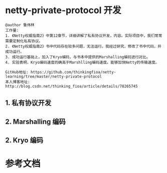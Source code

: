 # netty-private-protocol 开发
```
@author 鲁伟林
工作量:
1. 《Netty权威指南2》中第12章节，详细讲解了私有协议开发，内容。实际项目中，我们常常需要定制化私有协议。
2. 《Netty权威指南2》书中代码存在较多问题，无法运行。我经过研究，修改了书中代码，并成功运行。
3. 成功运行基础上，加入了Kryo编码，与书本中提供的Marshalling编码进行对比。
4. 实验表明，Kryo编码速度的确高于Marshlling编码速度。能够加快Netty的传输速度。

GitHub地址: https://github.com/thinkingfioa/netty-learning/tree/master/netty-private-protocol
本人博客地址: http://blog.csdn.net/thinking_fioa/article/details/78265745
```

## 1. 私有协议开发

## 2. Marshalling 编码

## 2. Kryo 编码

# 参考文档
